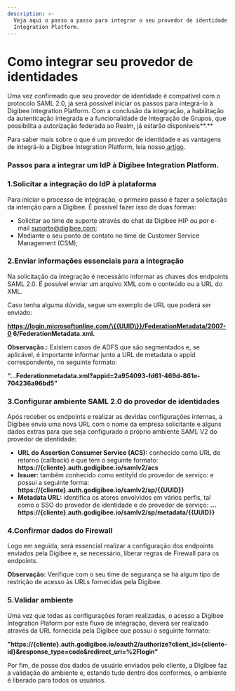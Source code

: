 ```yaml
---
description: >-
  Veja aqui o passo a passo para integrar o seu provedor de identidade à Digibee
  Integration Platform.
---
```


# Como integrar seu provedor de identidades

Uma vez confirmado que seu provedor de identidade é compatível com o protocolo SAML 2.0, já será possível iniciar os passos para integrá-lo à Digibee Integration Platform. Com a conclusão da integração, a habilitação da autenticação integrada e a funcionalidade de Integração de Grupos, que possibilita a autorização federada ao Realm, já estarão disponíveis**.**

Para saber mais sobre o que é um provedor de identidade e as vantagens de integrá-lo a Digibee Integration Platform, leia nosso[ artigo](./).

### Passos para a integrar um IdP à Digibee Integration Platform.

### **1.Solicitar a integração do IdP à plataforma**

Para iniciar o processo de integração, o primeiro passo é fazer a solicitação da intenção para a Digibee. É possível fazer isso de duas formas:&#x20;

* Solicitar ao time de suporte através do chat da Digibee HIP ou por e-mail suporte@digibee.com;&#x20;
* Mediante o seu ponto de contato no time de Customer Service Management (CSM);

### **2.Enviar informações essenciais para a integração**

Na solicitação da integração é necessário informar as chaves dos endpoints SAML 2.0. É possível enviar um arquivo XML com o conteúdo ou a URL do XML.

Caso tenha alguma dúvida, segue um exemplo de URL que poderá ser enviado:

**https://login.microsoftonline.com/\{{UUID\}}/FederationMetadata/2007-0 6/FederationMetadata.xml.**

**Observação.:** Existem casos de ADFS que são segmentados e, se  aplicável, é importante informar junto a URL de metadata o appid correspondente, no seguinte formato:

&#x20;**“…Federationmetadata.xml?appid=2a954093-fd61-469d-861e-704236a96bd5”**

### **3.Configurar ambiente SAML 2.0 do provedor de identidades**

Após receber os endpoints e realizar as devidas configurações internas, a Digibee envia uma nova URL com o nome da empresa solicitante e alguns dados extras para que seja configurado o próprio ambiente SAML V2 do provedor de identidade:

* **URL do Assertion Consumer Service (ACS):** conhecido como URL de retorno (callback) e que tem o seguinte formato: **https://{cliente}.auth.godigibee.io/samlv2/acs**
* **Issuer:** também conhecido como entityId do provedor de serviço: e possui a seguinte forma:                 **https://{cliente}.auth.godigibee.io/samlv2/sp/\{{UUID\}}**
* **Metadata URL:** identifica os atores envolvidos em vários perfis, tal como o SSO do provedor de identidade e do provedor de serviço: **... https://{cliente}.auth.godigibee.io/samlv2/sp/metadata/\{{UUID\}}**

### **4.Confirmar dados do Firewall**

Logo em seguida, será essencial realizar a configuração dos endpoints enviados pela Digibee e, se necessário, liberar regras de Firewall para os endpoints.

**Observação:** Verifique com o seu time de segurança se há algum tipo de restrição de acesso às URLs fornecidas pela Digibee.

### **5.Validar ambiente**

Uma vez que todas as configurações foram realizadas, o acesso a Digibee Integration Plaform por este fluxo de integração, deverá ser realizado através da URL fornecida pela Digibee que possui o seguinte formato:

**"https://{cliente}.auth.godigibee.io/oauth2/authorize?client\_id={cliente-id}\&response\_type=code\&redirect\_uri=%2Flogin"**

Por fim, de posse dos dados de usuário enviados pelo cliente, a Digibee faz a  validação do ambiente e, estando tudo dentro dos conformes, o ambiente é liberado para todos os usuários.



